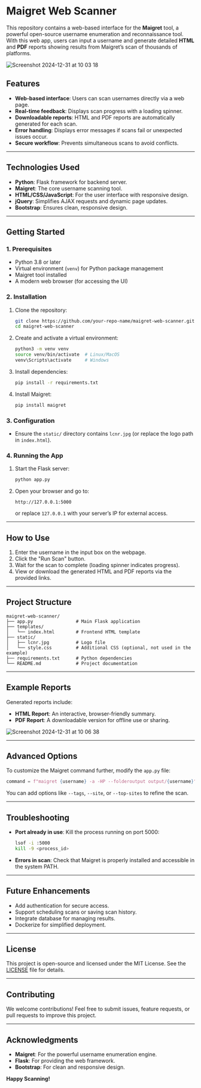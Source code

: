 # **Maigret Web Scanner**

This repository contains a web-based interface for the **Maigret** tool, a powerful open-source username enumeration and reconnaissance tool. With this web app, users can input a username and generate detailed **HTML** and **PDF** reports showing results from Maigret’s scan of thousands of platforms.

![Screenshot 2024-12-31 at 10 03 18](https://github.com/user-attachments/assets/7290d76e-e71f-4688-93f8-ee59a786b264)


## **Features**
- **Web-based interface**: Users can scan usernames directly via a web page.
- **Real-time feedback**: Displays scan progress with a loading spinner.
- **Downloadable reports**: HTML and PDF reports are automatically generated for each scan.
- **Error handling**: Displays error messages if scans fail or unexpected issues occur.
- **Secure workflow**: Prevents simultaneous scans to avoid conflicts.

---

## **Technologies Used**
- **Python**: Flask framework for backend server.
- **Maigret**: The core username scanning tool.
- **HTML/CSS/JavaScript**: For the user interface with responsive design.
- **jQuery**: Simplifies AJAX requests and dynamic page updates.
- **Bootstrap**: Ensures clean, responsive design.

---

## **Getting Started**
### **1. Prerequisites**
- Python 3.8 or later
- Virtual environment (`venv`) for Python package management
- Maigret tool installed
- A modern web browser (for accessing the UI)

### **2. Installation**
1. Clone the repository:
   ```bash
   git clone https://github.com/your-repo-name/maigret-web-scanner.git
   cd maigret-web-scanner
   ```
2. Create and activate a virtual environment:
   ```bash
   python3 -m venv venv
   source venv/bin/activate  # Linux/MacOS
   venv\Scripts\activate     # Windows
   ```
3. Install dependencies:
   ```bash
   pip install -r requirements.txt
   ```
4. Install Maigret:
   ```bash
   pip install maigret
   ```

### **3. Configuration**
- Ensure the `static/` directory contains `lcnr.jpg` (or replace the logo path in `index.html`).

### **4. Running the App**
1. Start the Flask server:
   ```bash
   python app.py
   ```
2. Open your browser and go to:
   ```
   http://127.0.0.1:5000
   ```
   or replace `127.0.0.1` with your server’s IP for external access.

---

## **How to Use**
1. Enter the username in the input box on the webpage.
2. Click the "Run Scan" button.
3. Wait for the scan to complete (loading spinner indicates progress).
4. View or download the generated HTML and PDF reports via the provided links.

---

## **Project Structure**
```plaintext
maigret-web-scanner/
├── app.py                # Main Flask application
├── templates/
│   └── index.html        # Frontend HTML template
├── static/
│   ├── lcnr.jpg          # Logo file
│   └── style.css         # Additional CSS (optional, not used in the example)
├── requirements.txt      # Python dependencies
└── README.md             # Project documentation
```

---

## **Example Reports**
Generated reports include:
- **HTML Report**: An interactive, browser-friendly summary.
- **PDF Report**: A downloadable version for offline use or sharing.

![Screenshot 2024-12-31 at 10 06 38](https://github.com/user-attachments/assets/56219b55-74aa-4f9b-bf90-8541453db48b)


---

## **Advanced Options**
To customize the Maigret command further, modify the `app.py` file:
```python
command = f"maigret {username} -a -HP --folderoutput output/{username}"
```
You can add options like `--tags`, `--site`, or `--top-sites` to refine the scan.

---

## **Troubleshooting**
- **Port already in use**: Kill the process running on port 5000:
  ```bash
  lsof -i :5000
  kill -9 <process_id>
  ```
- **Errors in scan**: Check that Maigret is properly installed and accessible in the system PATH.

---

## **Future Enhancements**
- Add authentication for secure access.
- Support scheduling scans or saving scan history.
- Integrate database for managing results.
- Dockerize for simplified deployment.

---

## **License**
This project is open-source and licensed under the MIT License. See the [LICENSE](LICENSE) file for details.

---

## **Contributing**
We welcome contributions! Feel free to submit issues, feature requests, or pull requests to improve this project.

---

## **Acknowledgments**
- **Maigret**: For the powerful username enumeration engine.
- **Flask**: For providing the web framework.
- **Bootstrap**: For clean and responsive design.

**Happy Scanning!**
